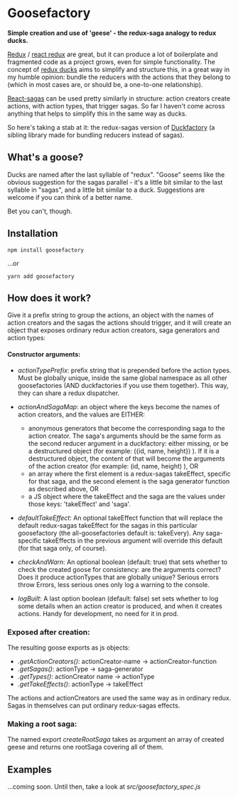 # Goosefactory
**Simple creation and use of 'geese' - the redux-saga analogy to redux ducks.**

[Redux](https://github.com/reactjs/redux) / [react redux](https://github.com/reactjs/react-redux) are great, but it can produce a lot of boilerplate and fragmented code as a project grows, even for simple functionality. The concept of [redux ducks](https://github.com/erikras/ducks-modular-redux) aims to simplify and structure this, in a great way in my humble opinion: bundle the reducers with the actions that they belong to (which in most cases are, or should be, a one-to-one relationship).

[React-sagas](https://github.com/redux-saga/redux-saga) can be used pretty similarly in structure: action creators create actions, with action types, that trigger sagas. So far I haven't come across anything that helps to simplify this in the same way as ducks.

So here's taking a stab at it: the redux-sagas version of [Duckfactory](https://github.com/espen42/duckfactory) (a sibling library made for bundling reducers instead of sagas).
 
## What's a goose?
Ducks are named after the last syllable of "redux". "Goose" seems like the obvious suggestion for the sagas parallel - it's a little bit similar to the last syllable in "sagas", and a little bit similar to a duck. Suggestions are welcome if you can think of a better name. 

Bet you can't, though.

## Installation
```
npm install goosefactory
```
...or
```
yarn add goosefactory
```


## How does it work?
Give it a prefix string to group the actions, an object with the names of action creators and the sagas the actions should trigger, and it will create an object that exposes ordinary redux action creators, saga generators and action types:



#### Constructor arguments:
- _actionTypePrefix_: prefix string that is prepended before the action types. Must be globally unique, inside the same global namespace as all other goosefactories (AND duckfactories if you use them together). This way, they can share a redux dispatcher.

- _actionAndSagaMap_: an object where the keys become the names of action creators, and the values are EITHER: 
	* anonymous generators that become the corresponding saga to the action creator. The saga's arguments should be the same form as the second reducer argument in a duckfactory: either missing, or be a destructured object (for example: ({id, name, height}) ). If it is a destructured object, the content of that will become the arguments of the action creator (for example: (id, name, height) ), OR
   * an array where the first element is a redux-sagas takeEffect, specific for that saga, and the second element is the saga generator function as described above, OR
	* a JS object where the takeEffect and the saga are the values under those keys: 'takeEffect' and 'saga'.

- _defaultTakeEffect_: An optional takeEffect function that will replace the default redux-sagas takeEffect for the sagas in this particular goosefactory (the all-goosefactories default is: takeEvery). Any saga-specific takeEffects in the previous argument will override this default (for that saga only, of course).
- _checkAndWarn_: An optional boolean (default: true) that sets whether to check the created goose for consistency: are the arguments correct? Does it produce actionTypes that are globally unique? Serious errors throw Errors, less serious ones only log a warning to the console.
- _logBuilt_: A last option boolean (default: false) set sets whether to log some details when an action creator is produced, and when it creates actions. Handy for development, no need for it in prod.


### Exposed after creation:

The resulting goose exports as js objects:
- _.getActionCreators()_: actionCreator-name → actionCreator-function
- _.getSagas()_: actionType → saga-generator
- _.getTypes()_: actionCreator name → actionType
- _.getTakeEffects()_: actionType → takeEffect

 
The actions and actionCreators are used the same way as in ordinary redux. Sagas in themselves can put ordinary redux-sagas effects.

### Making a root saga:
The named export _createRootSaga_ takes as argument an array of created geese and returns one rootSaga covering all of them.

## Examples
...coming soon. Until then, take a look at _src/goosefactory_spec.js_